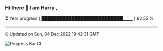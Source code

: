 ### Hi there 👋 I am Harry , 

⏳ Year progress { ███████████████████████████▁▁▁ } 92.55 %

---

⏰ Updated on Sun, 04 Dec 2022 19:42:31 GMT

![Progress Bar CI](https://github.com/duykhang68/duykhang68/workflows/Progress%20Bar%20CI/badge.svg)
